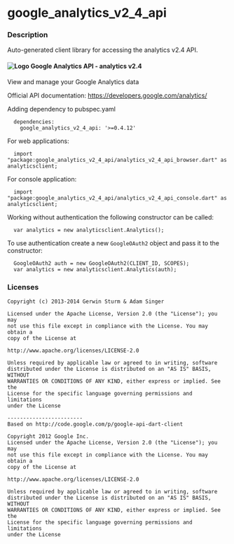 # google_analytics_v2_4_api

### Description

Auto-generated client library for accessing the analytics v2.4 API.

#### ![Logo](http://www.google.com/images/icons/product/analytics-16.png) Google Analytics API - analytics v2.4

View and manage your Google Analytics data

Official API documentation: https://developers.google.com/analytics/

Adding dependency to pubspec.yaml

```
  dependencies:
    google_analytics_v2_4_api: '>=0.4.12'
```

For web applications:

```
  import "package:google_analytics_v2_4_api/analytics_v2_4_api_browser.dart" as analyticsclient;
```

For console application:

```
  import "package:google_analytics_v2_4_api/analytics_v2_4_api_console.dart" as analyticsclient;
```

Working without authentication the following constructor can be called:

```
  var analytics = new analyticsclient.Analytics();
```

To use authentication create a new `GoogleOAuth2` object and pass it to the constructor:


```
  GoogleOAuth2 auth = new GoogleOAuth2(CLIENT_ID, SCOPES);
  var analytics = new analyticsclient.Analytics(auth);
```

### Licenses

```
Copyright (c) 2013-2014 Gerwin Sturm & Adam Singer

Licensed under the Apache License, Version 2.0 (the "License"); you may 
not use this file except in compliance with the License. You may obtain a 
copy of the License at

http://www.apache.org/licenses/LICENSE-2.0

Unless required by applicable law or agreed to in writing, software
distributed under the License is distributed on an "AS IS" BASIS, WITHOUT
WARRANTIES OR CONDITIONS OF ANY KIND, either express or implied. See the
License for the specific language governing permissions and limitations 
under the License

------------------------
Based on http://code.google.com/p/google-api-dart-client

Copyright 2012 Google Inc.
Licensed under the Apache License, Version 2.0 (the "License"); you may 
not use this file except in compliance with the License. You may obtain a
copy of the License at

http://www.apache.org/licenses/LICENSE-2.0

Unless required by applicable law or agreed to in writing, software
distributed under the License is distributed on an "AS IS" BASIS, WITHOUT
WARRANTIES OR CONDITIONS OF ANY KIND, either express or implied. See the
License for the specific language governing permissions and limitations 
under the License

```
